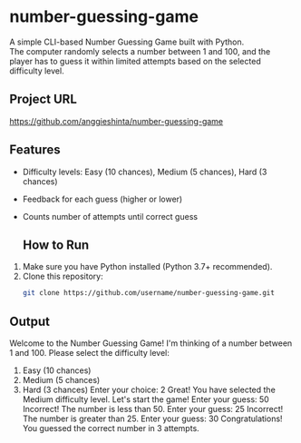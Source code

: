 # number-guessing-game
A simple CLI-based Number Guessing Game built with Python.  
The computer randomly selects a number between 1 and 100, and the player has to guess it within limited attempts based on the selected difficulty level.
## Project URL
https://github.com/anggieshinta/number-guessing-game

## Features
- Difficulty levels: Easy (10 chances), Medium (5 chances), Hard (3 chances)
- Feedback for each guess (higher or lower)
- Counts number of attempts until correct guess

  ## How to Run
1. Make sure you have Python installed (Python 3.7+ recommended).
2. Clone this repository:
   ```bash
   git clone https://github.com/username/number-guessing-game.git

## Output
Welcome to the Number Guessing Game!
I'm thinking of a number between 1 and 100.
Please select the difficulty level:
1. Easy (10 chances)
2. Medium (5 chances)
3. Hard (3 chances)
Enter your choice: 2
Great! You have selected the Medium difficulty level.
Let's start the game!
Enter your guess: 50
Incorrect! The number is less than 50.
Enter your guess: 25
Incorrect! The number is greater than 25.
Enter your guess: 30
Congratulations! You guessed the correct number in 3 attempts.

